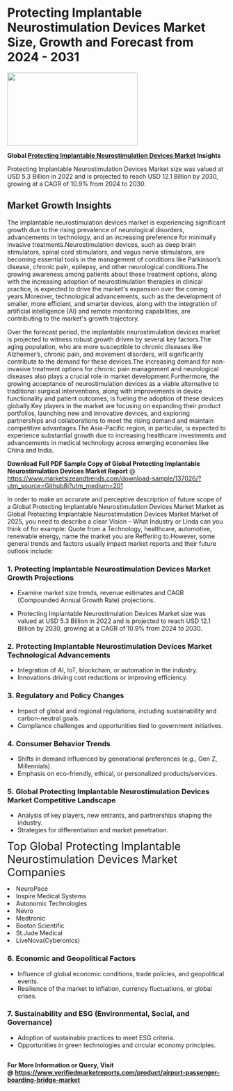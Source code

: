 <H1>Protecting Implantable Neurostimulation Devices Market Size, Growth and Forecast from 2024 - 2031</H1><img class="aligncenter size-medium wp-image-584254" src="https://thirdeyenews.in/wp-content/uploads/2024/09/Global-Market-Research-300x168.jpeg" alt="" width="300" height="168" /><p><strong>Global&nbsp;<a href="https://www.marketsizeandtrends.com/download-sample/137026/?utm_source=Github8j?utm_medium=201">Protecting Implantable Neurostimulation Devices Market</a> Insights</strong></p><p>Protecting Implantable Neurostimulation Devices Market size was valued at USD 5.3 Billion in 2022 and is projected to reach USD 12.1 Billion by 2030, growing at a CAGR of 10.9% from 2024 to 2030.</p><p><h2>Market Growth Insights</h2> <p>The implantable neurostimulation devices market is experiencing significant growth due to the rising prevalence of neurological disorders, advancements in technology, and an increasing preference for minimally invasive treatments.Neurostimulation devices, such as deep brain stimulators, spinal cord stimulators, and vagus nerve stimulators, are becoming essential tools in the management of conditions like Parkinson’s disease, chronic pain, epilepsy, and other neurological conditions.The growing awareness among patients about these treatment options, along with the increasing adoption of neurostimulation therapies in clinical practice, is expected to drive the market's expansion over the coming years.Moreover, technological advancements, such as the development of smaller, more efficient, and smarter devices, along with the integration of artificial intelligence (AI) and remote monitoring capabilities, are contributing to the market's growth trajectory.</p> <p>Over the forecast period, the implantable neurostimulation devices market is projected to witness robust growth driven by several key factors.The aging population, who are more susceptible to chronic diseases like Alzheimer’s, chronic pain, and movement disorders, will significantly contribute to the demand for these devices.The increasing demand for non-invasive treatment options for chronic pain management and neurological diseases also plays a crucial role in market development.Furthermore, the growing acceptance of neurostimulation devices as a viable alternative to traditional surgical interventions, along with improvements in device functionality and patient outcomes, is fueling the adoption of these devices globally.Key players in the market are focusing on expanding their product portfolios, launching new and innovative devices, and exploring partnerships and collaborations to meet the rising demand and maintain competitive advantages.The Asia-Pacific region, in particular, is expected to experience substantial growth due to increasing healthcare investments and advancements in medical technology across emerging economies like China and India.</p> <p><span class=""><strong>Download Full PDF Sample Copy of Global Protecting Implantable Neurostimulation Devices Market Report</strong> @ <a href="https://www.marketsizeandtrends.com/download-sample/137026/?utm_source=Github8j?utm_medium=201" target="_blank">https://www.marketsizeandtrends.com/download-sample/137026/?utm_source=Github8j?utm_medium=201</a></span></p><p>In order to make an accurate and perceptive description of future scope of a Global&nbsp;Protecting Implantable Neurostimulation Devices Market Market as Global&nbsp;Protecting Implantable Neurostimulation Devices Market Market of 2025, you need to describe a clear Vision &ndash; What Industry or Linda can you think of for example: Quote from a Technology, healthcare, automotive, renewable energy, name the market you are Reffering to.However, some general trends and factors usually impact market reports and their future outlook include:</p><h3>1.&nbsp;<strong>Protecting Implantable Neurostimulation Devices Market Growth Projections</strong></h3><ul><li>Examine market size trends, revenue estimates and CAGR (Compounded Annual Growth Rate) projections.</li><li><p>Protecting Implantable Neurostimulation Devices Market size was valued at USD 5.3 Billion in 2022 and is projected to reach USD 12.1 Billion by 2030, growing at a CAGR of 10.9% from 2024 to 2030.</p></li></ul><h3>2.&nbsp;<strong>Protecting Implantable Neurostimulation Devices Market Technological Advancements</strong></h3><ul><li>Integration of AI, IoT, blockchain, or automation in the industry.</li><li>Innovations driving cost reductions or improving efficiency.</li></ul><h3>3.&nbsp;<strong>Regulatory and Policy Changes</strong></h3><ul><li>Impact of global and regional regulations, including sustainability and carbon-neutral goals.</li><li>Compliance challenges and opportunities tied to government initiatives.</li></ul><h3>4.&nbsp;<strong>Consumer Behavior Trends</strong></h3><ul><li>Shifts in demand influenced by generational preferences (e.g., Gen Z, Millennials).</li><li>Emphasis on eco-friendly, ethical, or personalized products/services.</li></ul><h3>5.&nbsp;<strong>Global Protecting Implantable Neurostimulation Devices Market Competitive Landscape</strong></h3><ul><li>Analysis of key players, new entrants, and partnerships shaping the industry.</li><li>Strategies for differentiation and market penetration.</li></ul><p data-pm-slice="1 1 []"><span style="color: inherit; font-family: inherit; font-size: 25px;">Top Global Protecting Implantable Neurostimulation Devices Market Companies</span></p><div class="" data-test-id=""><p><li>NeuroPace</li><li> Inspire Medical Systems</li><li> Autonomic Technologies</li><li> Nevro</li><li> Medtronic</li><li> Boston Scientific</li><li> St.Jude Medical</li><li> LiveNova(Cyberonics)</li></p></div><h3>6.&nbsp;<strong>Economic and Geopolitical Factors</strong></h3><ul><li>Influence of global economic conditions, trade policies, and geopolitical events.</li><li>Resilience of the market to inflation, currency fluctuations, or global crises.</li></ul><h3>7.&nbsp;<strong>Sustainability and ESG (Environmental, Social, and Governance)</strong></h3><ul><li>Adoption of sustainable practices to meet ESG criteria.</li><li>Opportunities in green technologies and circular economy principles.</li></ul><h2><strong style="font-size: 14px;">For More Information or Query, Visit @&nbsp;</strong><a style="background-color: #ffffff; font-size: 14px;" href="https://www.marketsizeandtrends.com/report/protecting-implantable-neurostimulation-devices-market/" target="_blank">https://www.verifiedmarketreports.com/product/airport-passenger-boarding-bridge-market</a></h2>